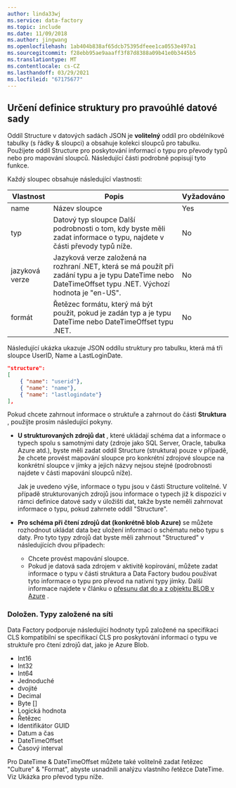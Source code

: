 ```yaml
---
author: linda33wj
ms.service: data-factory
ms.topic: include
ms.date: 11/09/2018
ms.author: jingwang
ms.openlocfilehash: 1ab404b838af65dcb75395dfeee1ca0553e497a1
ms.sourcegitcommit: f28ebb95ae9aaaff3f87d8388a09b41e0b3445b5
ms.translationtype: MT
ms.contentlocale: cs-CZ
ms.lasthandoff: 03/29/2021
ms.locfileid: "67175677"
---
```

## <a name="specifying-structure-definition-for-rectangular-datasets"></a>Určení definice struktury pro pravoúhlé datové sady
Oddíl Structure v datových sadách JSON je **volitelný** oddíl pro obdélníkové tabulky (s řádky & sloupci) a obsahuje kolekci sloupců pro tabulku. Použijete oddíl Structure pro poskytování informací o typu pro převody typů nebo pro mapování sloupců. Následující části podrobně popisují tyto funkce. 

Každý sloupec obsahuje následující vlastnosti:

| Vlastnost | Popis | Vyžadováno |
| --- | --- | --- |
| name |Název sloupce |Yes |
| typ |Datový typ sloupce Další podrobnosti o tom, kdy byste měli zadat informace o typu, najdete v části převody typů níže. |No |
| jazyková verze |Jazyková verze založená na rozhraní .NET, která se má použít při zadání typu a je typu DateTime nebo DateTimeOffset typu .NET. Výchozí hodnota je "en-US". |No |
| formát |Řetězec formátu, který má být použit, pokud je zadán typ a je typu DateTime nebo DateTimeOffset typu .NET. |No |

Následující ukázka ukazuje JSON oddílu struktury pro tabulku, která má tři sloupce UserID, Name a LastLoginDate.

```json
"structure": 
[
    { "name": "userid"},
    { "name": "name"},
    { "name": "lastlogindate"}
],
```

Pokud chcete zahrnout informace o struktuře a zahrnout do části **Struktura** , použijte prosím následující pokyny.

* **U strukturovaných zdrojů dat** , které ukládají schéma dat a informace o typech spolu s samotnými daty (zdroje jako SQL Server, Oracle, tabulka Azure atd.), byste měli zadat oddíl Structure (struktura) pouze v případě, že chcete provést mapování sloupce pro konkrétní zdrojové sloupce na konkrétní sloupce v jímky a jejich názvy nejsou stejné (podrobnosti najdete v části mapování sloupců níže). 
  
    Jak je uvedeno výše, informace o typu jsou v části Structure volitelné. V případě strukturovaných zdrojů jsou informace o typech již k dispozici v rámci definice datové sady v úložišti dat, takže byste neměli zahrnovat informace o typu, pokud zahrnete oddíl "Structure".
* **Pro schéma při čtení zdrojů dat (konkrétně blob Azure)**  se můžete rozhodnout ukládat data bez uložení informací o schématu nebo typu s daty. Pro tyto typy zdrojů dat byste měli zahrnout "Structured" v následujících dvou případech:
  * Chcete provést mapování sloupce.
  * Pokud je datová sada zdrojem v aktivitě kopírování, můžete zadat informace o typu v části struktura a Data Factory budou používat tyto informace o typu pro převod na nativní typy jímky. Další informace najdete v článku o [přesunu dat do a z objektu BLOB v Azure](../articles/data-factory/v1/data-factory-azure-blob-connector.md) .

### <a name="supported-net-based-types"></a>Doložen. Typy založené na síti
Data Factory podporuje následující hodnoty typů založené na specifikaci CLS kompatibilní se specifikací CLS pro poskytování informací o typu ve struktuře pro čtení zdrojů dat, jako je Azure Blob.

* Int16
* Int32 
* Int64
* Jednoduché
* dvojité
* Decimal
* Byte []
* Logická hodnota
* Řetězec 
* Identifikátor GUID
* Datum a čas
* DateTimeOffset
* Časový interval 

Pro DateTime & DateTimeOffset můžete také volitelně zadat řetězec "Culture" & "Format", abyste usnadnili analýzu vlastního řetězce DateTime. Viz Ukázka pro převod typu níže.

